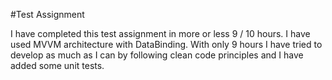 #Test Assignment

I have completed this test assignment in more or less 9 / 10 hours.
I have used MVVM architecture with DataBinding.
With only 9 hours I have tried to develop as much as I can by following clean code principles and I have added some unit tests.
